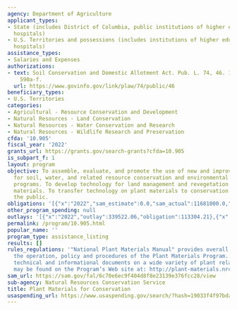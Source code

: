 ```yaml
---
agency: Department of Agriculture
applicant_types:
- State (includes District of Columbia, public institutions of higher education and
  hospitals)
- U.S. Territories and possessions (includes institutions of higher education and
  hospitals)
assistance_types:
- Salaries and Expenses
authorizations:
- text: Soil Conservation and Domestic Allotment Act. Pub. L. 74, 46. 16 U.S.C. &sect;
    590a-f.
  url: https://www.govinfo.gov/link/plaw/74/public/46
beneficiary_types:
- U.S. Territories
categories:
- Agricultural - Resource Conservation and Development
- Natural Resources - Land Conservation
- Natural Resources - Water Conservation and Research
- Natural Resources - Wildlife Research and Preservation
cfda: '10.905'
fiscal_year: '2022'
grants_url: https://grants.gov/search-grants?cfda=10.905
is_subpart_f: 1
layout: program
objective: To assemble, evaluate, and promote the use of new and improved plant materials
  for soil, water, and related resource conservation and environmental improvement
  programs. To develop technology for land management and revegetation with plant
  materials. To transfer technology on plant materials to conservation partners and
  the public.
obligations: '[{"x":"2022","sam_estimate":0.0,"sam_actual":11681000.0,"usa_spending_actual":195205.11},{"x":"2023","sam_estimate":14042000.0,"sam_actual":0.0,"usa_spending_actual":163507.27},{"x":"2024","sam_estimate":12104000.0,"sam_actual":0.0,"usa_spending_actual":217659.18}]'
other_program_spending: null
outlays: '[{"x":"2022","outlay":339522.06,"obligation":113304.21},{"x":"2023","outlay":50078.76,"obligation":118855.43},{"x":"2024","outlay":0.0,"obligation":62311.92}]'
permalink: /program/10.905.html
popular_name: ''
program_type: assistance_listing
results: []
rules_regulations: '"National Plant Materials Manual" provides overall guidance on
  the operation, policy and procedures of the Plant Materials Program. Over 2,800
  technical and informational documents on a wide variety of plant related topics
  may be found on the Program’s Web site at: http://plant-materials.nrcs.usda.gov.'
sam_url: https://sam.gov/fal/6c70e6ec9f404d8f8e23139e376fcc28/view
sub-agency: Natural Resources Conservation Service
title: Plant Materials for Conservation
usaspending_url: https://www.usaspending.gov/search/?hash=19033f4f97bda6273abdd2f4d5fd3f57
---
```

